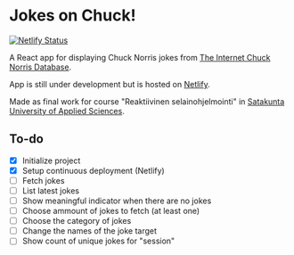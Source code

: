# Jokes on Chuck!

[![Netlify Status](https://api.netlify.com/api/v1/badges/aa060a9b-c47e-4268-aa73-786b0798eb5a/deploy-status)](https://app.netlify.com/sites/jokesonchuck/deploys)

A React app for displaying Chuck Norris jokes from [The Internet Chuck Norris Database](http://www.icndb.com).

App is still under development but is hosted on [Netlify](https://jokesonchuck.netlify.app).

Made as final work for course "Reaktiivinen selainohjelmointi" in [Satakunta University of Applied Sciences](https://www.samk.fi/en/).

## To-do

- [x] Initialize project
- [x] Setup continuous deployment (Netlify)
- [ ] Fetch jokes
- [ ] List latest jokes
- [ ] Show meaningful indicator when there are no jokes
- [ ] Choose ammount of jokes to fetch (at least one)
- [ ] Choose the category of jokes
- [ ] Change the names of the joke target
- [ ] Show count of unique jokes for "session"
